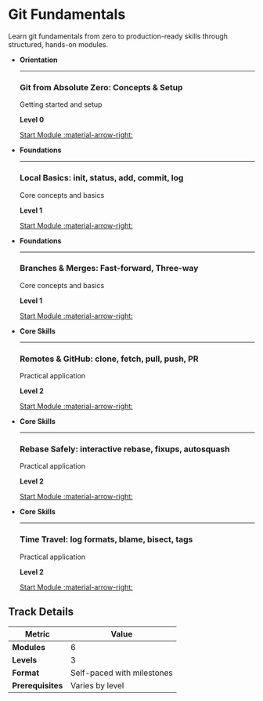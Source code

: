 # Git Fundamentals

Learn git fundamentals from zero to production-ready skills through structured, hands-on modules.

<div class="grid cards" markdown>

-   **Orientation**

    ---

    ### Git from Absolute Zero: Concepts & Setup

    Getting started and setup

    **Level 0**

    [Start Module :material-arrow-right:](https://github.com/AyhamJo7/Zero-2-Pro/blob/main/00-git-path/git-01-intro.md)

-   **Foundations**

    ---

    ### Local Basics: init, status, add, commit, log

    Core concepts and basics

    **Level 1**

    [Start Module :material-arrow-right:](https://github.com/AyhamJo7/Zero-2-Pro/blob/main/00-git-path/git-02-first-commit.md)

-   **Foundations**

    ---

    ### Branches & Merges: Fast-forward, Three-way

    Core concepts and basics

    **Level 1**

    [Start Module :material-arrow-right:](https://github.com/AyhamJo7/Zero-2-Pro/blob/main/00-git-path/git-03-branches-merges.md)

-   **Core Skills**

    ---

    ### Remotes & GitHub: clone, fetch, pull, push, PR

    Practical application

    **Level 2**

    [Start Module :material-arrow-right:](https://github.com/AyhamJo7/Zero-2-Pro/blob/main/00-git-path/git-04-remotes-github.md)

-   **Core Skills**

    ---

    ### Rebase Safely: interactive rebase, fixups, autosquash

    Practical application

    **Level 2**

    [Start Module :material-arrow-right:](https://github.com/AyhamJo7/Zero-2-Pro/blob/main/00-git-path/git-05-rebase-conflicts.md)

-   **Core Skills**

    ---

    ### Time Travel: log formats, blame, bisect, tags

    Practical application

    **Level 2**

    [Start Module :material-arrow-right:](https://github.com/AyhamJo7/Zero-2-Pro/blob/main/00-git-path/git-06-history-tools.md)

</div>

## Track Details

| Metric | Value |
|--------|-------|
| **Modules** | 6 |
| **Levels** | 3 |
| **Format** | Self-paced with milestones |
| **Prerequisites** | Varies by level |
